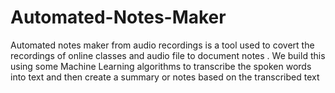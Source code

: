 # Automated-Notes-Maker
Automated notes maker from audio recordings is a tool used to covert the recordings of online classes and audio file to document notes . We build this using some Machine Learning algorithms to transcribe the spoken words into text and then create a summary or notes based on the transcribed text
